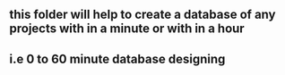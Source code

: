 ## this folder will help to create a database of any projects with in a minute or with in a hour 

## i.e 0 to 60 minute database designing 
